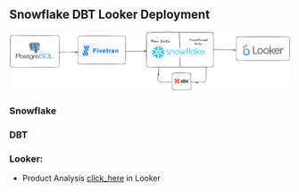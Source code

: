 ## Snowflake DBT Looker Deployment

<img src="snowflake_dbt_Looker.png" width="1280"/>


### Snowflake



### DBT



### Looker:
- Product Analysis [click_here](https://lookerstudio.google.com/reporting/df93d4f9-ef3e-45fe-86a5-470c69b697e0) in Looker
